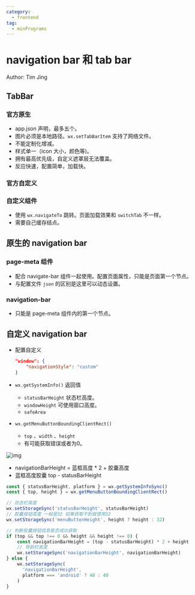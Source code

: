 ```yaml
---
category:
  - frontend
tag:
  - minPrograms
---
```


# navigation bar 和 tab bar

Author: Tim Jing

## TabBar

### 官方原生

* app.json 声明，最多五个。
* 图片必须是本地路径。`wx.setTabBarItem` 支持了网络文件。
* 不能定制化增减。
* 样式单一（icon 大小，颜色等)。
* 拥有最高优先级，自定义遮罩层无法覆盖。
* 反应快速，配置简单，加载快。

### 官方自定义

### 自定义组件

* 使用 `wx.navigateTo` 跳转。页面加载效果和 `switchTab` 不一样。
* 需要自己缓存结点。

## 原生的 navigation bar

### page-meta 组件

* 配合 navigate-bar 组件一起使用。配置页面属性，只能是页面第一个节点。
* 与配置文件 `json` 的区别是这里可以动态设置。

### navigation-bar

* 只能是 page-meta 组件内的第一个节点。

## 自定义 navigation bar

* 配置自定义

    ```json
    "window": {
    	"navigationStyle": "custom"
    }
    ```

* `wx.getSystemInfo()` 返回值
    * `statusBarHeight` 状态栏高度。
    * `windowHeight` 可使用窗口高度。
    * `safeArea`

* `wx.getMenuButtonBoundingClientRect()`
    * `top` 、`width` 、`height`
    * 有可能获取错误或者为0。

![img](navigate-bar.assets/webp.webp)

* navigationBarHeight = 蓝框高度 * 2 + 胶囊高度
* 蓝框高度胶囊 top - statusBarHeight

```javascript
const { statusBarHeight, platform } = wx.getSystemInfoSync()
const { top, height } = wx.getMenuButtonBoundingClientRect()

// 状态栏高度
wx.setStorageSync('statusBarHeight', statusBarHeight)
// 胶囊按钮高度 一般是32 如果获取不到就使用32
wx.setStorageSync('menuButtonHeight', height ? height : 32)

// 判断胶囊按钮信息是否成功获取
if (top && top !== 0 && height && height !== 0) {
    const navigationBarHeight = (top - statusBarHeight) * 2 + height
    // 导航栏高度
    wx.setStorageSync('navigationBarHeight', navigationBarHeight)
} else {
    wx.setStorageSync(
      'navigationBarHeight',
      platform === 'android' ? 48 : 40
    )
}
```
